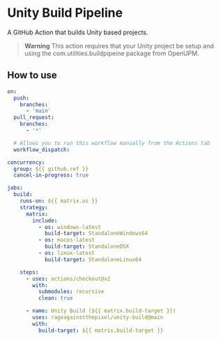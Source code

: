# Unity Build Pipeline

A GitHub Action that builds Unity based projects.

> **Warning**
> This action requires that your Unity project be setup and using the com.utilities.buildpipeine package from OpenUPM.

## How to use

```yaml
on:
  push:
    branches:
      - 'main'
  pull_request:
    branches:
      - '*'

  # Allows you to run this workflow manually from the Actions tab
  workflow_dispatch:

concurrency:
  group: ${{ github.ref }}
  cancel-in-progress: true

jobs:
  build:
    runs-on: ${{ matrix.os }}
    strategy:
      matrix:
        include:
          - os: windows-latest
            build-target: StandaloneWindows64
          - os: macos-latest
            build-target: StandaloneOSX
          - os: linux-latest
            build-target: StandaloneLinux64

    steps:
      - uses: actions/checkout@v2
        with:
          submodules: recursive
          clean: true

      - name: Unity Build (${{ matrix.build-target }})
        uses: rageagainstthepixel/unity-build@main
        with:
          build-target: ${{ matrix.build-target }}
```
